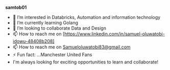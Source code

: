 **samtob01** 
- 👀 I’m interested in Databricks, Automation and information technology
- 🌱 I’m currently learning Golang
- 💞️ I’m looking to collaborate Data and Design
- 📫 How to reach me on [https://www.linkedin.com/in/samuel-oluwatobi-idowu-48408b208]
- 📫 How to reach me on Samueloluwatobi83@gmail.com
- ⚡ Fun fact: ...Manchester United Fans
-    I'm always looking for exciting opportunities to learn and collaborate!
